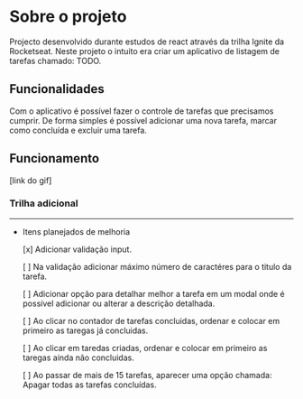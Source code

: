 # Sobre o projeto

Projecto desenvolvido durante estudos de react através da trilha Ignite da Rocketseat. Neste projeto o intuito era criar um aplicativo de listagem de tarefas chamado: TODO.

## Funcionalidades

Com o aplicativo é possível fazer o controle de tarefas que precisamos cumprir. De forma simples é possível adicionar uma nova tarefa, marcar como concluída e excluir uma tarefa.

## Funcionamento

[link do gif]

### Trilha adicional

---

- Itens planejados de melhoria

  [x] Adicionar validação input.

  [ ] Na validação adicionar máximo número de caractéres para o titulo da tarefa.

  [ ] Adicionar opção para detalhar melhor a tarefa em um modal onde é possível adicionar ou alterar a descrição detalhada.

  [ ] Ao clicar no contador de tarefas concluidas, ordenar e colocar em primeiro as taregas já concluidas.

  [ ] Ao clicar em taredas criadas, ordenar e colocar em primeiro as taregas ainda não concluidas.

  [ ] Ao passar de mais de 15 tarefas, aparecer uma opção chamada: Apagar todas as tarefas concluídas.
